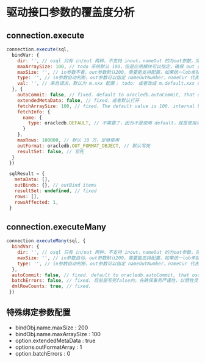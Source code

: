 驱动接口参数的覆盖度分析
======================

## connection.execute

```javascript
connection.execute(sql,
  bindVar: {
    dir: '', // osql 只有 in/out 两种，不支持 inout，nameOut 的为out参数，完备
    maxArraySize: 100, // todo 系统默认 100，但是应用模块可以指定，确保 out 数组能接受全即可
    maxSize: '', // in参数不看，out参数默认200，需要能支持配置，如果统一lob单独取，则一般200字节够用
    type: '', // in参数自动判断，out参数可以指定 nameOutNumber，nameCur 代表out返回游标
    val: '', // 来自请求，默认为 m.xxx 配置； todo: 或者改成 m.default.xxx 配置
  }, {
    autoCommit: false, // fixed. default to oracledb.autoCommit, that osql set to false
    extendedMetaData: false, // fixed，或者默认打开
    fetchArraySize: 100, // fixed. The default value is 100. internal buffer 只影响性能不非要应用调整
    fetchInfo: {
      name: {
        type: oracledb.DEFAULT, // 不需要了，因为不是使用 default，就是使用全局配置 fetchAsString or fetchAsBuffer
      }
    },
    maxRows: 100000, // 默认 10 万，足够使用
    outFormat: oracledb.OUT_FORMAT_OBJECT, // 默认写死
    resultSet: false, // 写死
  }
 })

 sqlResult = {
   metaData: [],
   outBinds: {}, // outBind items
   resultSet: undefined, // fixed
   rows: [],
   rowsAffected: 1,
 }
```

## connection.executeMany

```javascript
connection.executeMany(sql, {
  bindVar: {
    dir: '', // osql 只有 in/out 两种，不支持 inout，nameOut 的为out参数，完备
    maxSize: '', // in参数自动，out参数默认200，需要能支持配置，如果统一lob单独取，则一般200字节够用
    type: '', // in参数自动判断，out参数可以指定 nameOutNumber，nameCur 代表out返回游标
  },
  autoCommit: false, // fixed. default to oracledb.autoCommit, that osql set to false
  batchErrors: false, // fixed. 目前是写死false的，先确保事务严谨性，以牺牲灵活性为代价
  dmlRowCounts: true, // fixed.
 })
```

## 特殊绑定参数配置
- bindObj.name.maxSize : 200
- bindObj.name.maxArraySize : 100
- option.extendedMetaData : true
- options.outFormatArray : 1
- option.batchErrors : 0
